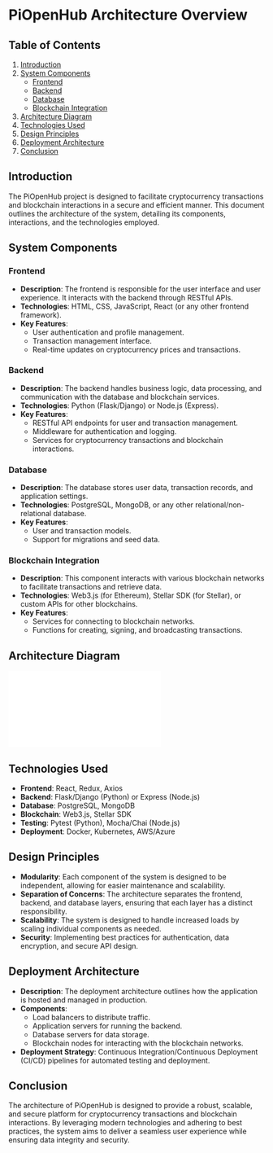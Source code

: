 # PiOpenHub Architecture Overview

## Table of Contents
1. [Introduction](#introduction)
2. [System Components](#system-components)
   - [Frontend](#frontend)
   - [Backend](#backend)
   - [Database](#database)
   - [Blockchain Integration](#blockchain-integration)
3. [Architecture Diagram](#architecture-diagram)
4. [Technologies Used](#technologies-used)
5. [Design Principles](#design-principles)
6. [Deployment Architecture](#deployment-architecture)
7. [Conclusion](#conclusion)

## Introduction
The PiOpenHub project is designed to facilitate cryptocurrency transactions and blockchain interactions in a secure and efficient manner. This document outlines the architecture of the system, detailing its components, interactions, and the technologies employed.

## System Components

### Frontend
- **Description**: The frontend is responsible for the user interface and user experience. It interacts with the backend through RESTful APIs.
- **Technologies**: HTML, CSS, JavaScript, React (or any other frontend framework).
- **Key Features**:
  - User authentication and profile management.
  - Transaction management interface.
  - Real-time updates on cryptocurrency prices and transactions.

### Backend
- **Description**: The backend handles business logic, data processing, and communication with the database and blockchain services.
- **Technologies**: Python (Flask/Django) or Node.js (Express).
- **Key Features**:
  - RESTful API endpoints for user and transaction management.
  - Middleware for authentication and logging.
  - Services for cryptocurrency transactions and blockchain interactions.

### Database
- **Description**: The database stores user data, transaction records, and application settings.
- **Technologies**: PostgreSQL, MongoDB, or any other relational/non-relational database.
- **Key Features**:
  - User and transaction models.
  - Support for migrations and seed data.

### Blockchain Integration
- **Description**: This component interacts with various blockchain networks to facilitate transactions and retrieve data.
- **Technologies**: Web3.js (for Ethereum), Stellar SDK (for Stellar), or custom APIs for other blockchains.
- **Key Features**:
  - Services for connecting to blockchain networks.
  - Functions for creating, signing, and broadcasting transactions.

## Architecture Diagram
![Architecture Diagram](code_structure.md)


## Technologies Used
- **Frontend**: React, Redux, Axios
- **Backend**: Flask/Django (Python) or Express (Node.js)
- **Database**: PostgreSQL, MongoDB
- **Blockchain**: Web3.js, Stellar SDK
- **Testing**: Pytest (Python), Mocha/Chai (Node.js)
- **Deployment**: Docker, Kubernetes, AWS/Azure

## Design Principles
- **Modularity**: Each component of the system is designed to be independent, allowing for easier maintenance and scalability.
- **Separation of Concerns**: The architecture separates the frontend, backend, and database layers, ensuring that each layer has a distinct responsibility.
- **Scalability**: The system is designed to handle increased loads by scaling individual components as needed.
- **Security**: Implementing best practices for authentication, data encryption, and secure API design.

## Deployment Architecture
- **Description**: The deployment architecture outlines how the application is hosted and managed in production.
- **Components**:
  - Load balancers to distribute traffic.
  - Application servers for running the backend.
  - Database servers for data storage.
  - Blockchain nodes for interacting with the blockchain networks.
- **Deployment Strategy**: Continuous Integration/Continuous Deployment (CI/CD) pipelines for automated testing and deployment.

## Conclusion
The architecture of PiOpenHub is designed to provide a robust, scalable, and secure platform for cryptocurrency transactions and blockchain interactions. By leveraging modern technologies and adhering to best practices, the system aims to deliver a seamless user experience while ensuring data integrity and security.
